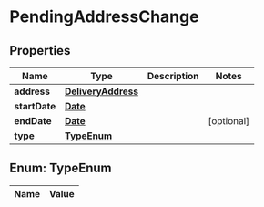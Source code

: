 

# PendingAddressChange

## Properties

Name | Type | Description | Notes
------------ | ------------- | ------------- | -------------
**address** | [**DeliveryAddress**](DeliveryAddress.md) |  | 
**startDate** | [**Date**](Date.md) |  | 
**endDate** | [**Date**](Date.md) |  |  [optional]
**type** | [**TypeEnum**](#TypeEnum) |  | 


## Enum: TypeEnum

Name | Value
---- | -----




